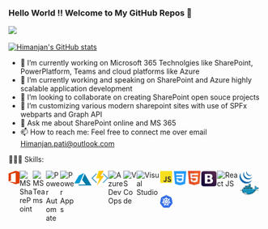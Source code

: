 ### Hello World !! Welcome to My GitHub Repos 👋

<a href = "https://user-images.githubusercontent.com/23727056/87433896-78ae9700-c607-11ea-9ca6-9cdbe3f67998.jpg">
  <img src="https://user-images.githubusercontent.com/23727056/87433896-78ae9700-c607-11ea-9ca6-9cdbe3f67998.jpg">
  </a>

[![Himanjan's GitHub stats](https://github-readme-stats.vercel.app/api?username=himanjanpati)](https://https://github.com/himanjanpati/github-readme-stats)
- 🔭 I’m currently working on Microsoft 365 Technolgies like SharePoint, PowerPlatform, Teams and cloud platforms like Azure
- 🌱 I’m currently working and speaking on SharePoint and Azure highly scalable application development
- 👯 I’m looking to collaborate on creating SharePoint open souce projects
- 🤔 I’m customizing various modern sharepoint sites with use of SPFx webparts and Graph API
- 💬 Ask me about SharePoint online and MS 365 
- 📫 How to reach me: Feel free to connect me over email Himanjan.pati@outlook.com

👨🏻‍💻 Skills:

<img align="left" alt="MS O365" width="22px" src="https://raw.githubusercontent.com/himanjanpati/himanjanpati/master/office-365.svg"/>
<img align="left" alt="MS SharePoint" width="26px" src="https://raw.githubusercontent.com/sempostma/office365-icons/master/png/256/sharepoint.png"/>
<img align="left" alt="MS Teams" width="26px" src="https://raw.githubusercontent.com/sempostma/office365-icons/master/png/256/teams.png"/>
<img align="left" alt="Power Automate" width="28px" src="https://static.wikia.nocookie.net/logopedia/images/1/11/Microsoft_Power_Automate_%282020%29.svg/revision/latest?cb=20200929195936"/>
<img align="left" alt="Power Apps" width="28px" src="https://static.wikia.nocookie.net/logopedia/images/4/44/Microsoft_Power_Apps_%282020%29.svg/revision/latest?cb=20200929195935"/>
<img align="left" alt="MS Azure" width="34px" src="https://raw.githubusercontent.com/himanjanpati/himanjanpati/master/azure.svg"/>
<img align="left" alt="Azure Function" width="33px" src="https://raw.githubusercontent.com/himanjanpati/himanjanpati/master/azure-functions-icon.svg"/>
<img align="left" alt="Azure DevOps" width="30px" src="https://raw.githubusercontent.com/benc-uk/icon-collection/master/azure-icons/Azure-DevOps.svg"/>
<img align="left" alt="VS Code" width="26px" src="https://user-images.githubusercontent.com/674621/71187801-14e60a80-2280-11ea-94c9-e56576f76baf.png"/>
<img align="left" alt="Visual Studio" width="46px" src="https://1000logos.net/wp-content/uploads/2020/08/Visual-Studio-Logo.png"/>
<img align="left" alt="JavaScript" width="25px" src="https://raw.githubusercontent.com/himanjanpati/himanjanpati/master/javascript.svg" />
<img align="left" alt="CSS" width="30px" src="https://raw.githubusercontent.com/himanjanpati/himanjanpati/master/iconfinder_121-css3_4202020.png" />
<img align="left" alt="HTML" width="26px" src="https://raw.githubusercontent.com/himanjanpati/himanjanpati/master/html5-icon.svg"/>
<img align="left" alt="Bootstrap" width="32px" src="https://raw.githubusercontent.com/himanjanpati/himanjanpati/master/bootstrap.svg"/>
<img align="left" alt="React JS" width="44px" src="https://upload.wikimedia.org/wikipedia/commons/a/a7/React-icon.svg"/>
<img align="left" alt="jQuery" width="26px" src="https://raw.githubusercontent.com/himanjanpati/himanjanpati/master/jquery-icon.svg"/>
<img align="left" alt="Docker" width="40px" src="https://raw.githubusercontent.com/himanjanpati/himanjanpati/master/docker-icon.svg"/>
<img align="left" alt="Kubernetes" width="26px" src="https://raw.githubusercontent.com/himanjanpati/himanjanpati/master/kubernetes-icon.svg"/>





